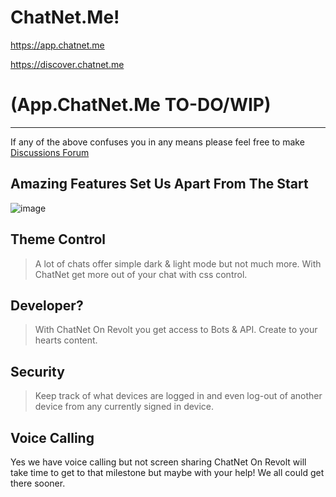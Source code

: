 # ChatNet.Me!
https://app.chatnet.me

https://discover.chatnet.me

# (App.ChatNet.Me TO-DO/WIP)

---
If any of the above confuses you in any means please feel free to make [Discussions Forum](https://github.com/DisListMe/ChatNet/discussions)

## Amazing Features Set Us Apart From The Start
![image](https://user-images.githubusercontent.com/70344872/154786461-6a8a1e6c-6867-4882-9dd1-6ecfeed0da49.png)

## Theme Control
> A lot of chats offer simple dark & light mode but not much more. With ChatNet get more out of your chat with css control.

## Developer?
> With ChatNet On Revolt you get access to Bots & API. Create to your hearts content.

## Security
> Keep track of what devices are logged in and even log-out of another device from any currently signed in device.

## Voice Calling
Yes we have voice calling but not screen sharing ChatNet On Revolt will take time to get to that milestone but maybe with your help! We all could get there sooner.

